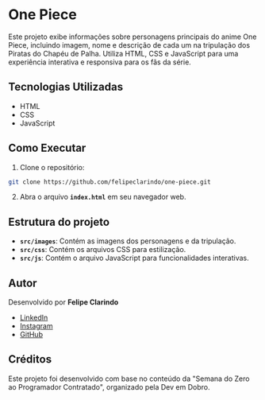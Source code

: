 # One Piece

Este projeto exibe informações sobre personagens principais do anime One Piece, incluindo imagem, nome e descrição de cada um na tripulação dos Piratas do Chapéu de Palha. Utiliza HTML, CSS e JavaScript para uma experiência interativa e responsiva para os fãs da série.

## Tecnologias Utilizadas

- HTML
- CSS
- JavaScript

## Como Executar

1. Clone o repositório:

```bash
git clone https://github.com/felipeclarindo/one-piece.git
```

2. Abra o arquivo **`index.html`** em seu navegador web.

## Estrutura do projeto

- **`src/images`**: Contém as imagens dos personagens e da tripulação.
- **`src/css`**: Contém os arquivos CSS para estilização.
- **`src/js`**: Contém o arquivo JavaScript para funcionalidades interativas.

## Autor

Desenvolvido por **Felipe Clarindo**
  - [LinkedIn](https://www.linkedin.com/in/felipeclarindo-934578289/)
  - [Instagram](https://www.instagram.com/lipetegoat)
  - [GitHub](https://github.com/felipeclarindo)

## Créditos

Este projeto foi desenvolvido com base no conteúdo da "Semana do Zero ao Programador Contratado", organizado pela Dev em Dobro.
